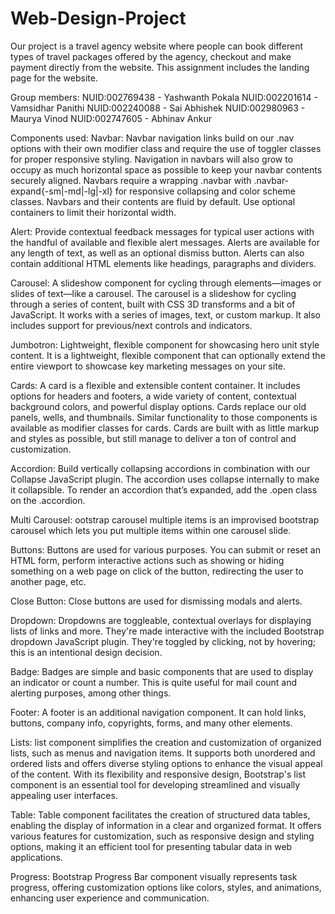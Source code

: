 # Web-Design-Project
Our project is a travel agency website where people can book different types of travel packages offered by the agency, checkout and make payment directly from the website. This assignment includes the landing page for the website.

Group members:
NUID:002769438 - Yashwanth Pokala
NUID:002201614 - Vamsidhar Panithi
NUID:002240088 - Sai Abhishek
NUID:002980963 - Maurya Vinod
NUID:002747605 - Abhinav Ankur

Components used:
Navbar: Navbar navigation links build on our .nav options with their own modifier class and require the use of toggler classes for proper responsive styling. 
Navigation in navbars will also grow to occupy as much horizontal space as possible to keep your navbar contents securely aligned.
Navbars require a wrapping .navbar with .navbar-expand{-sm|-md|-lg|-xl} for responsive collapsing and color scheme classes.
Navbars and their contents are fluid by default. Use optional containers to limit their horizontal width.

Alert: Provide contextual feedback messages for typical user actions with the handful of available and flexible alert messages.
Alerts are available for any length of text, as well as an optional dismiss button.
Alerts can also contain additional HTML elements like headings, paragraphs and dividers.

Carousel: A slideshow component for cycling through elements—images or slides of text—like a carousel.
The carousel is a slideshow for cycling through a series of content, built with CSS 3D transforms and a bit of JavaScript. 
It works with a series of images, text, or custom markup.
 It also includes support for previous/next controls and indicators.

Jumbotron: Lightweight, flexible component for showcasing hero unit style content.
It is a lightweight, flexible component that can optionally extend the entire viewport to showcase key marketing messages on your site.

Cards: A card is a flexible and extensible content container. 
It includes options for headers and footers, a wide variety of content, contextual background colors, and powerful display options. 
Cards replace our old panels, wells, and thumbnails. Similar functionality to those components is available as modifier classes for cards.
Cards are built with as little markup and styles as possible, but still manage to deliver a ton of control and customization. 

Accordion: Build vertically collapsing accordions in combination with our Collapse JavaScript plugin.
The accordion uses collapse internally to make it collapsible. To render an accordion that’s expanded, add the .open class on the .accordion.

Multi Carousel: ootstrap carousel multiple items is an improvised bootstrap carousel which lets you put multiple items within one carousel slide.

Buttons: Buttons are used for various purposes. You can submit or reset an HTML form, perform interactive actions such as showing or hiding something on a web page on click of the button, redirecting the user to another page, etc.

Close Button: Close buttons are used for dismissing modals and alerts.

Dropdown: Dropdowns are toggleable, contextual overlays for displaying lists of links and more. They're made interactive with the included Bootstrap dropdown JavaScript plugin. They're toggled by clicking, not by hovering; this is an intentional design decision.

Badge: Badges are simple and basic components that are used to display an indicator or count a number. This is quite useful for mail count and alerting purposes, among other things.

Footer: A footer is an additional navigation component. It can hold links, buttons, company info, copyrights, forms, and many other elements.

Lists: list component simplifies the creation and customization of organized lists, such as menus and navigation items. It supports both unordered and ordered lists and offers diverse styling options to enhance the visual appeal of the content. With its flexibility and responsive design, Bootstrap's list component is an essential tool for developing streamlined and visually appealing user interfaces.

Table: Table component facilitates the creation of structured data tables, enabling the display of information in a clear and organized format. It offers various features for customization, such as responsive design and styling options, making it an efficient tool for presenting tabular data in web applications.

Progress: Bootstrap Progress Bar component visually represents task progress, offering customization options like colors, styles, and animations, enhancing user experience and communication.
